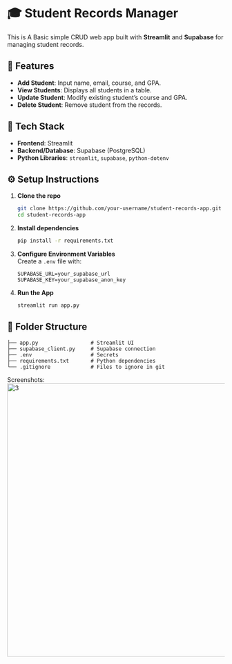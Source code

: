 # 🎓 Student Records Manager

This is A Basic simple CRUD web app built with **Streamlit** and **Supabase** for managing student records.

## 🚀 Features

- **Add Student**: Input name, email, course, and GPA.
- **View Students**: Displays all students in a table.
- **Update Student**: Modify existing student’s course and GPA.
- **Delete Student**: Remove student from the records.

## 🧰 Tech Stack

- **Frontend**: Streamlit
- **Backend/Database**: Supabase (PostgreSQL)
- **Python Libraries**: `streamlit`, `supabase`, `python-dotenv`

## ⚙️ Setup Instructions

1. **Clone the repo**  
   ```bash
   git clone https://github.com/your-username/student-records-app.git
   cd student-records-app
   ```

2. **Install dependencies**  
   ```bash
   pip install -r requirements.txt
   ```

3. **Configure Environment Variables**  
   Create a `.env` file with:
   ```
   SUPABASE_URL=your_supabase_url
   SUPABASE_KEY=your_supabase_anon_key
   ```

4. **Run the App**  
   ```bash
   streamlit run app.py
   ```

## 📁 Folder Structure

```
├── app.py                 # Streamlit UI
├── supabase_client.py     # Supabase connection
├── .env                   # Secrets
├── requirements.txt       # Python dependencies
└── .gitignore             # Files to ignore in git
```

Screenshots:
<img width="1353" height="634" alt="3" src="https://github.com/user-attachments/assets/ce202542-9c48-47e0-962f-de4da3202963" />


